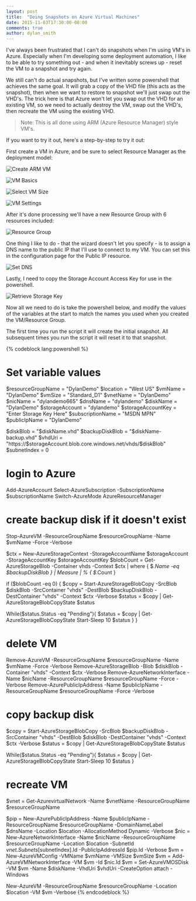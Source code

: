 ```yaml
---
layout: post
title:  "Doing Snapshots on Azure Virtual Machines"
date: 2015-11-03T17:30:00-08:00
comments: true
author: dylan_smith
---
```


I've always been frustrated that I can't do snapshots when I'm using VM's in Azure. Especially when I'm developing some deployment automation, I like to be able to try something out - and when it inevitably screws up - reset the VM to a snapshot and try again. 

We still can't do actual snapshots, but I've written some powershell that achieves the same goal.  It will grab a copy of the VHD file (this acts as the snapshot), then when we want to restore to snapshot we'll just swap out the VHD's.  The trick here is that Azure won't let you swap out the VHD for an existing VM, so we need to actually destroy the VM, swap out the VHD's, then recreate the VM using the existing VHD.

> Note: This is all done using ARM (Azure Resource Manager) style VM's.

If you want to try it out, here's a step-by-step to try it out:

First create a VM in Azure, and be sure to select Resource Manager as the deployment model:

![Create ARM VM](http://i.imgur.com/waHMXxG.png)

![VM Basics](http://i.imgur.com/601dKeE.png)

![Select VM Size](http://i.imgur.com/EjdOOxL.png)

![VM Settings](http://i.imgur.com/05cF86c.png)

After it's done processing we'll have a new Resource Group with 6 resources included:

![Resource Group](http://i.imgur.com/QKLize8.png)

One thing I like to do - that the wizard doesn't let you specify - is to assign a DNS name to the public IP that I'll use to connect to my VM.  You can set this in the configuration page for the Public IP resource.

![Set DNS](http://i.imgur.com/psVa4XE.png)

Lastly, I need to copy the Storage Account Access Key for use in the powershell.

![Retrieve Storage Key](http://i.imgur.com/yh9cgcp.png)

Now all we need to do is take the powershell below, and modify the values of the variables at the start to match the names you used when you created the VM/Resource Group.

The first time you run the script it will create the initial snapshot.  All subsequent times you run the script it will reset it to that snapshot.

{% codeblock lang:powershell %}
# Set variable values
$resourceGroupName = "DylanDemo"
$location = "West US"
$vmName = "DylanDemo"
$vmSize = "Standard_D1"
$vnetName = "DylanDemo"
$nicName = "dylandemo665"
$dnsName = "dylandemo"
$diskName = "DylanDemo"
$storageAccount = "dylandemo"
$storageAccountKey = "Enter Storage Key Here"
$subscriptionName = "MSDN MPN"
$publicIpName = "DylanDemo"

$diskBlob = "$diskName.vhd"
$backupDiskBlob = "$diskName-backup.vhd"
$vhdUri = "https://$storageAccount.blob.core.windows.net/vhds/$diskBlob"
$subnetIndex = 0

# login to Azure
Add-AzureAccount
Select-AzureSubscription -SubscriptionName $subscriptionName
Switch-AzureMode AzureResourceManager

# create backup disk if it doesn't exist
Stop-AzureVM -ResourceGroupName $resourceGroupName -Name $vmName -Force -Verbose

$ctx = New-AzureStorageContext -StorageAccountName $storageAccount -StorageAccountKey $storageAccountKey
$blobCount = Get-AzureStorageBlob -Container vhds -Context $ctx | where { $_.Name -eq $backupDiskBlob } | Measure | % { $_.Count }

if ($blobCount -eq 0)
{
  $copy = Start-AzureStorageBlobCopy -SrcBlob $diskBlob -SrcContainer "vhds" -DestBlob $backupDiskBlob -DestContainer "vhds" -Context $ctx -Verbose
  $status = $copy | Get-AzureStorageBlobCopyState 
  $status 

  While($status.Status -eq "Pending"){
    $status = $copy | Get-AzureStorageBlobCopyState 
    Start-Sleep 10
    $status
  }
}

# delete VM
Remove-AzureVM -ResourceGroupName $resourceGroupName -Name $vmName -Force -Verbose
Remove-AzureStorageBlob -Blob $diskBlob -Container "vhds" -Context $ctx -Verbose
Remove-AzureNetworkInterface -Name $nicName -ResourceGroupName $resourceGroupName -Force -Verbose
Remove-AzurePublicIpAddress -Name $publicIpName -ResourceGroupName $resourceGroupName -Force -Verbose

# copy backup disk
$copy = Start-AzureStorageBlobCopy -SrcBlob $backupDiskBlob -SrcContainer "vhds" -DestBlob $diskBlob -DestContainer "vhds" -Context $ctx -Verbose
$status = $copy | Get-AzureStorageBlobCopyState 
$status 

While($status.Status -eq "Pending"){
  $status = $copy | Get-AzureStorageBlobCopyState 
  Start-Sleep 10
  $status
}

# recreate VM
$vnet = Get-AzurevirtualNetwork -Name $vnetName -ResourceGroupName $resourceGroupName

$pip = New-AzurePublicIpAddress -Name $publicIpName -ResourceGroupName $resourceGroupName -DomainNameLabel $dnsName -Location $location -AllocationMethod Dynamic -Verbose
$nic = New-AzureNetworkInterface -Name $nicName -ResourceGroupName $resourceGroupName -Location $location -SubnetId $vnet.Subnets[$subnetIndex].Id -PublicIpAddressId $pip.Id -Verbose
$vm = New-AzureVMConfig -VMName $vmName -VMSize $vmSize
$vm = Add-AzureVMNetworkInterface -VM $vm -Id $nic.Id
$vm = Set-AzureVMOSDisk -VM $vm -Name $diskName -VhdUri $vhdUri -CreateOption attach -Windows

New-AzureVM -ResourceGroupName $resourceGroupName -Location $location -VM $vm -Verbose
{% endcodeblock %}